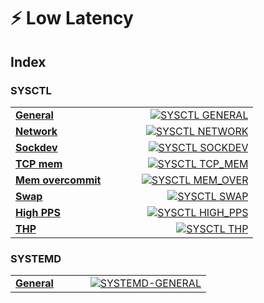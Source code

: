 # ⚡ Low Latency

## Index

### SYSCTL

<table width="100%">
  <tr>
    <td valign="middle" align="left"><a href="SYSCTL-GENERAL.md"><b>General</b></a></td>
    <td valign="middle" align="right" width="220"><a href="SYSCTL-GENERAL.md"><img alt="SYSCTL GENERAL" src="https://img.shields.io/badge/GENERAL-0ea5e9?style=for-the-badge&logo=linux&logoColor=white"></a></td>
  </tr>
  <tr>
    <td valign="middle" align="left"><a href="SYSCTL-NETWORK.md"><b>Network</b></a></td>
    <td valign="middle" align="right" width="220"><a href="SYSCTL-NETWORK.md"><img alt="SYSCTL NETWORK" src="https://img.shields.io/badge/NETWORK-22c55e?style=for-the-badge&logo=linux&logoColor=white"></a></td>
  </tr>
  <tr>
    <td valign="middle" align="left"><a href="SYSCTL-SOCKDEV.md"><b>Sockdev</b></a></td>
    <td valign="middle" align="right" width="220"><a href="SYSCTL-SOCKDEV.md"><img alt="SYSCTL SOCKDEV" src="https://img.shields.io/badge/SOCKDEV-f59e0b?style=for-the-badge&logo=linux&logoColor=white"></a></td>
  </tr>
  <tr>
    <td valign="middle" align="left"><a href="SYSCTL-TCP-MEM.md"><b>TCP mem</b></a></td>
    <td valign="middle" align="right" width="220"><a href="SYSCTL-TCP-MEM.md"><img alt="SYSCTL TCP_MEM" src="https://img.shields.io/badge/TCP_MEM-14b8a6?style=for-the-badge&logo=linux&logoColor=white"></a></td>
  </tr>
  <tr>
    <td valign="middle" align="left"><a href="SYSCTL-MEMORY-OVERCOMMIT.md"><b>Mem overcommit</b></a></td>
    <td valign="middle" align="right" width="220"><a href="SYSCTL-MEMORY-OVERCOMMIT.md"><img alt="SYSCTL MEM_OVER" src="https://img.shields.io/badge/MEM_OVER-06b6d4?style=for-the-badge&logo=linux&logoColor=white"></a></td>
  </tr>
  <tr>
    <td valign="middle" align="left"><a href="SYSCTL-MEMORY-SWAP.md"><b>Swap</b></a></td>
    <td valign="middle" align="right" width="220"><a href="SYSCTL-MEMORY-SWAP.md"><img alt="SYSCTL SWAP" src="https://img.shields.io/badge/SWAP-0ea5e9?style=for-the-badge&logo=linux&logoColor=white"></a></td>
  </tr>
  <tr>
    <td valign="middle" align="left"><a href="SYSCTL-HIGH-PPS.md"><b>High PPS</b></a></td>
    <td valign="middle" align="right" width="220"><a href="SYSCTL-HIGH-PPS.md"><img alt="SYSCTL HIGH_PPS" src="https://img.shields.io/badge/HIGH_PPS-ef4444?style=for-the-badge&logo=linux&logoColor=white"></a></td>
  </tr>
  <tr>
    <td valign="middle" align="left"><a href="SYSCTL-THP.md"><b>THP</b></a></td>
    <td valign="middle" align="right" width="220"><a href="SYSCTL-THP.md"><img alt="SYSCTL THP" src="https://img.shields.io/badge/THP-eab308?style=for-the-badge&logo=linux&logoColor=white"></a></td>
  </tr>
</table>

### SYSTEMD

<table width="100%">
  <tr>
    <td valign="middle" align="left"><a href="SYSTEMD-GENERAL.md"><b>General</b></a></td>
    <td valign="middle" align="right" width="220"><a href="SYSTEMD-GENERAL.md"><img alt="SYSTEMD-GENERAL" src="https://img.shields.io/badge/GENERAL-7c3aed?style=for-the-badge&logo=systemd&logoColor=white"></a></td>
  </tr>
</table>
